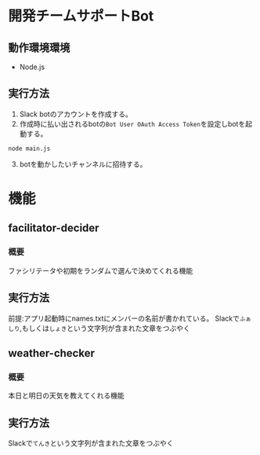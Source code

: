 # 開発チームサポートBot
## 動作環境環境
* Node.js

## 実行方法
1. Slack botのアカウントを作成する。
2. 作成時に払い出されるbotの`Bot User OAuth Access Token`を設定しbotを起動する。
```
node main.js
```
3. botを動かしたいチャンネルに招待する。

# 機能
## facilitator-decider
### 概要
ファシリテータや初期をランダムで選んで決めてくれる機能

## 実行方法
前提:アプリ起動時にnames.txtにメンバーの名前が書かれている。
Slackで`ふぁしり`,もしくは`しょき`という文字列が含まれた文章をつぶやく

## weather-checker
### 概要
本日と明日の天気を教えてくれる機能

## 実行方法
Slackで`てんき`という文字列が含まれた文章をつぶやく